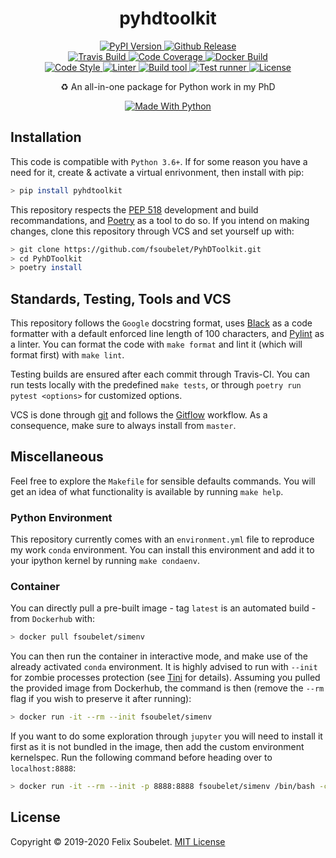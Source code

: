 <h1 align="center">
  <b>pyhdtoolkit</b>
</h1>

<p align="center">
  <!-- PyPi Version -->
  <a href="https://pypi.org/project/pyhdtoolkit">
    <img alt="PyPI Version" src="https://img.shields.io/pypi/v/pyhdtoolkit?label=PyPI&logo=PyPI">
  </a>

  <!-- Github Release -->
  <a href="https://github.com/fsoubelet/PyhDToolkit/releases">
    <img alt="Github Release" src="https://img.shields.io/github/v/release/fsoubelet/PyhDToolkit?color=orange&label=Release&logo=Github">
  </a>

  <br/>

  <!-- Travis Build -->
  <a href="https://travis-ci.org/github/fsoubelet/PyhDToolkit">
    <img alt="Travis Build" src="https://img.shields.io/travis/fsoubelet/pyhdtoolkit?label=Travis%20CI&logo=Travis">
  </a>

  <!-- Code Coverage -->
  <a href="https://codeclimate.com/github/fsoubelet/PyhDToolkit/maintainability">
    <img alt="Code Coverage" src="https://img.shields.io/codeclimate/maintainability/fsoubelet/PyhDToolkit?label=Maintainability&logo=Code%20Climate">
  </a>

  <!-- Docker Build -->
  <a href="https://hub.docker.com/r/fsoubelet/simenv">
    <img alt="Docker Build" src="https://img.shields.io/docker/cloud/build/fsoubelet/simenv?label=Docker%20Build&logo=Docker">
  </a>

  <br/>

  <!-- Code style -->
  <a href="https://github.com/psf/Black">
    <img alt="Code Style" src="https://img.shields.io/badge/Code%20Style-Black-9cf.svg">
  </a>

  <!-- Linter -->
  <a href="https://github.com/PyCQA/pylint">
    <img alt="Linter" src="https://img.shields.io/badge/Linter-Pylint-ce963f.svg">
  </a>

  <!-- Build tool -->
  <a href="https://github.com/python-poetry/poetry">
    <img alt="Build tool" src="https://img.shields.io/badge/Build%20Tool-Poetry-4e5dc8.svg">
  </a>

  <!-- Test runner -->
  <a href="https://github.com/pytest-dev/pytest">
    <img alt="Test runner" src="https://img.shields.io/badge/Test%20Runner-Pytest-ce963f.svg">
  </a>

  <!-- License -->
  <a href="https://github.com/fsoubelet/PyhDToolkit/blob/master/LICENSE">
    <img alt="License" src="https://img.shields.io/github/license/fsoubelet/PyhDToolkit?color=9cf&label=License">
  </a>
</p>

<p align="center">
  ♻️ An all-in-one package for Python work in my PhD
</p>

<p align="center">
  <a href="https://www.python.org/">
    <img alt="Made With Python" src="https://forthebadge.com/images/badges/made-with-python.svg">
  </a>
</p>

## Installation

This code is compatible with `Python 3.6+`.
If for some reason you have a need for it, create & activate a virtual enrivonment, then install with pip:
```bash
> pip install pyhdtoolkit
```

This repository respects the [PEP 518][pep_518_ref] development and build recommandations, and [Poetry][poetry_ref] as a tool to do so.
If you intend on making changes, clone this repository through VCS and set yourself up with:
```bash
> git clone https://github.com/fsoubelet/PyhDToolkit.git
> cd PyhDToolkit
> poetry install
```

## Standards, Testing, Tools and VCS

This repository follows the `Google` docstring format, uses [Black][black_formatter] as a code formatter with a default enforced line length of 100 characters, and [Pylint][pylint_ref] as a linter.
You can format the code with `make format` and lint it (which will format first) with `make lint`.

Testing builds are ensured after each commit through Travis-CI.
You can run tests locally with the predefined `make tests`, or through `poetry run pytest <options>` for customized options.

VCS is done through [git][git_ref] and follows the [Gitflow][gitflow_ref] workflow.
As a consequence, make sure to always install from `master`.

## Miscellaneous

Feel free to explore the `Makefile` for sensible defaults commands.
You will get an idea of what functionality is available by running `make help`.

### Python Environment

This repository currently comes with an `environment.yml` file to reproduce my work `conda` environment.
You can install this environment and add it to your ipython kernel by running `make condaenv`.

### Container

You can directly pull a pre-built image - tag `latest` is an automated build - from `Dockerhub` with:
```bash
> docker pull fsoubelet/simenv
```

You can then run the container in interactive mode, and make use of the already activated `conda` environment.
It is highly advised to run with `--init` for zombie processes protection (see [Tini][tini_ref] for details).
Assuming you pulled the provided image from Dockerhub, the command is then (remove the `--rm` flag if you wish to preserve it after running):
```bash
> docker run -it --rm --init fsoubelet/simenv
```

If you want to do some exploration through `jupyter` you will need to install it first as it is not bundled in the image, then add the custom environment kernelspec.
Run the following command before heading over to `localhost:8888`:
```bash
> docker run -it --rm --init -p 8888:8888 fsoubelet/simenv /bin/bash -c "/opt/conda/bin/conda install -c conda-forge jupyterlab -y --quiet > /dev/null && mkdir /opt/notebooks && /opt/conda/envs/PHD/bin/ipython kernel install --user --name=PHD && /opt/conda/bin/jupyter lab --notebook-dir=/opt/notebooks --ip='*' --port=8888 --no-browser --allow-root"
```

## License

Copyright &copy; 2019-2020 Felix Soubelet. [MIT License][license]

[black_formatter]: https://github.com/psf/black
[docker_cp_doc]: https://docs.docker.com/engine/reference/commandline/cp/
[gitflow_ref]: https://www.atlassian.com/git/tutorials/comparing-workflows/gitflow-workflow
[git_ref]: https://git-scm.com/
[license]: https://github.com/fsoubelet/PyhDToolkit/blob/master/LICENSE
[oci_ref]: https://www.opencontainers.org/
[pep_518_ref]: https://www.python.org/dev/peps/pep-0518/
[poetry_ref]: https://github.com/python-poetry/poetry
[pylint_ref]: https://www.pylint.org/
[tini_ref]: https://github.com/krallin/tini
